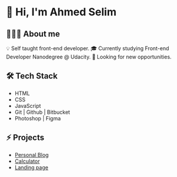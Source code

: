 # 👋 Hi, I'm Ahmed Selim

## 👨🏻‍💻 About me
💡 Self taught front-end developer.
🎓 Currently studying Front-end Developer Nanodegree @ Udacity.
🔭 Looking for new opportunities.

## 🛠 Tech Stack
- HTML
- CSS
- JavaScript
- Git | Github | Bitbucket
- Photoshop | Figma

## ⚡️ Projects
- [Personal Blog](https://a-selim.github.io/personal-blog-website/)
- [Calculator](https://a-selim.github.io/calculator/)
- [Landing page](https://a-selim.github.io/landing-page/)
